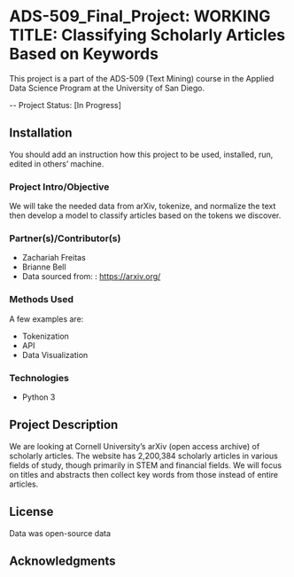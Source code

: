 # ADS-509_Final_Project: WORKING TITLE: Classifying Scholarly Articles Based on Keywords

This project is a part of the ADS-509 (Text Mining) course in the Applied Data Science Program at the University of San Diego. 

-- Project Status: [In Progress]

## Installation
You should add an instruction how this project to be used, installed, run, edited in others’ machine.

### Project Intro/Objective
We will take the needed data from arXiv, tokenize, and normalize the text then develop a model to classify articles based on the tokens we discover.  

### Partner(s)/Contributor(s)  
*	Zachariah Freitas 
*	Brianne Bell 
*	Data sourced from: : https://arxiv.org/  

### Methods Used
A few examples are:
*	Tokenization
*	API	
*	Data Visualization


### Technologies
*	Python 3


## Project Description
We are looking at Cornell University’s arXiv (open access archive) of scholarly articles. The website has 2,200,384 scholarly articles in various fields of study, though primarily in STEM and financial fields. We will focus on titles and abstracts then collect key words from those instead of entire articles.  

## License
Data was open-source data

## Acknowledgments
